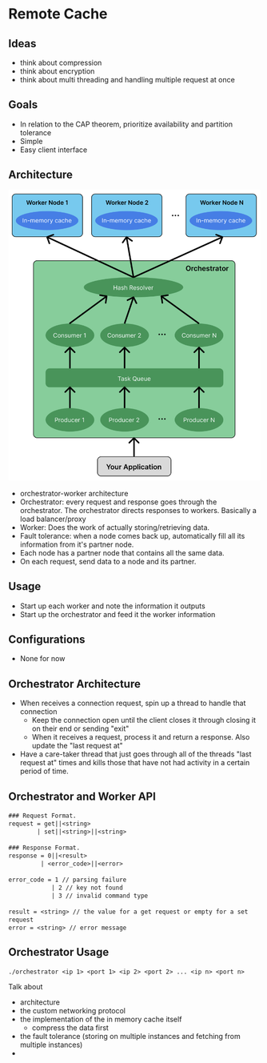 # Remote Cache

## Ideas

-   think about compression
-   think about encryption
-   think about multi threading and handling multiple request at once

## Goals

-   In relation to the CAP theorem, prioritize availability and partition tolerance
-   Simple
-   Easy client interface

## Architecture

![Architecture](architecture.png)

-   orchestrator-worker architecture
-   Orchestrator: every request and response goes through the orchestrator. The orchestrator directs responses to workers. Basically a load balancer/proxy
-   Worker: Does the work of actually storing/retrieving data.
-   Fault tolerance: when a node comes back up, automatically fill all its information from it's partner node.
-   Each node has a partner node that contains all the same data.
-   On each request, send data to a node and its partner.

## Usage

-   Start up each worker and note the information it outputs
-   Start up the orchestrator and feed it the worker information

## Configurations

-   None for now

## Orchestrator Architecture

-   When receives a connection request, spin up a thread to handle that connection
    -   Keep the connection open until the client closes it through closing it on their end or sending "exit"
    -   When it receives a request, process it and return a response. Also update the "last request at"
-   Have a care-taker thread that just goes through all of the threads "last request at" times and kills those that have not had activity in a certain period of time.

## Orchestrator and Worker API

```
### Request Format.
request = get||<string>
        | set||<string>||<string>

### Response Format.
response = 0||<result>
         | <error_code>||<error>

error_code = 1 // parsing failure
            | 2 // key not found
            | 3 // invalid command type

result = <string> // the value for a get request or empty for a set request
error = <string> // error message
```

## Orchestrator Usage

```
./orchestrator <ip 1> <port 1> <ip 2> <port 2> ... <ip n> <port n>
```

Talk about

-   architecture
-   the custom networking protocol
-   the implementation of the in memory cache itself
    -   compress the data first
-   the fault tolerance (storing on multiple instances and fetching from multiple instances)
-
